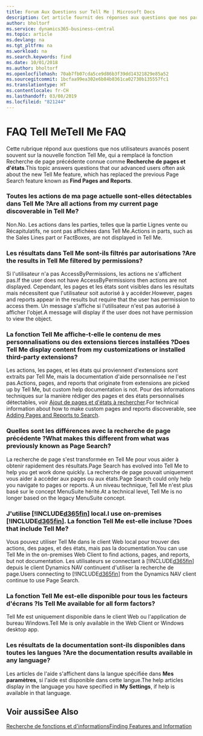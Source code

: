 ```yaml
---
title: Forum Aux Questions sur Tell Me | Microsoft Docs
description: Cet article fournit des réponses aux questions que nos partenaires et clients posent souvent sur Tell Me.
author: bholtorf
ms.service: dynamics365-business-central
ms.topic: article
ms.devlang: na
ms.tgt_pltfrm: na
ms.workload: na
ms.search.keywords: find
ms.date: 10/01/2018
ms.author: bholtorf
ms.openlocfilehash: 70ab7fb07cda5ce9d86b3f39dd14321829e85a52
ms.sourcegitcommit: 1bcfaa99ea302e6b84b8361ca02730b135557fc1
ms.translationtype: HT
ms.contentlocale: fr-CH
ms.lasthandoff: 03/08/2019
ms.locfileid: "821244"
---
```

# <a name="tell-me-faq"></a><span data-ttu-id="330cb-103">FAQ Tell Me</span><span class="sxs-lookup"><span data-stu-id="330cb-103">Tell Me FAQ</span></span>
<span data-ttu-id="330cb-104">Cette rubrique répond aux questions que nos utilisateurs avancés posent souvent sur la nouvelle fonction Tell Me, qui a remplacé la fonction Recherche de page précédente connue comme **Recherche de pages et d'états**.</span><span class="sxs-lookup"><span data-stu-id="330cb-104">This topic answers questions that our advanced users often ask about the new Tell Me feature, which has replaced the previous Page Search feature known as **Find Pages and Reports**.</span></span>

### <a name="are-all-actions-from-my-current-page-discoverable-in-tell-me"></a><span data-ttu-id="330cb-105">Toutes les actions de ma page actuelle sont-elles détectables dans Tell Me ?</span><span class="sxs-lookup"><span data-stu-id="330cb-105">Are all actions from my current page discoverable in Tell Me?</span></span>
<span data-ttu-id="330cb-106">Non.</span><span class="sxs-lookup"><span data-stu-id="330cb-106">No.</span></span> <span data-ttu-id="330cb-107">Les actions dans les parties, telles que la partie Lignes vente ou Récapitulatifs, ne sont pas affichées dans Tell Me.</span><span class="sxs-lookup"><span data-stu-id="330cb-107">Actions in parts, such as the Sales Lines part or FactBoxes, are not displayed in Tell Me.</span></span>

### <a name="are-the-results-in-tell-me-filtered-by-permissions"></a><span data-ttu-id="330cb-108">Les résultats dans Tell Me sont-ils filtrés par autorisations ?</span><span class="sxs-lookup"><span data-stu-id="330cb-108">Are the results in Tell Me filtered by permissions?</span></span>
<span data-ttu-id="330cb-109">Si l'utilisateur n'a pas AccessByPermissions, les actions ne s'affichent pas.</span><span class="sxs-lookup"><span data-stu-id="330cb-109">If the user does not have AccessByPermissions then actions are not displayed.</span></span> <span data-ttu-id="330cb-110">Cependant, les pages et les états sont visibles dans les résultats mais nécessitent que l'utilisateur soit autorisé à y accéder.</span><span class="sxs-lookup"><span data-stu-id="330cb-110">However, pages and reports appear in the results but require that the user has permission to access them.</span></span> <span data-ttu-id="330cb-111">Un message s'affiche si l'utilisateur n'est pas autorisé à afficher l'objet.</span><span class="sxs-lookup"><span data-stu-id="330cb-111">A message will display if the user does not have permission to view the object.</span></span>

### <a name="does-tell-me-display-content-from-my-customizations-or-installed-third-party-extensions"></a><span data-ttu-id="330cb-112">La fonction Tell Me affiche-t-elle le contenu de mes personnalisations ou des extensions tierces installées ?</span><span class="sxs-lookup"><span data-stu-id="330cb-112">Does Tell Me display content from my customizations or installed third-party extensions?</span></span>
<span data-ttu-id="330cb-113">Les actions, les pages, et les états qui proviennent d'extensions sont extraits par Tell Me, mais la documentation d'aide personnalisée ne l'est pas.</span><span class="sxs-lookup"><span data-stu-id="330cb-113">Actions, pages, and reports that originate from extensions are picked up by Tell Me, but custom help documentation is not.</span></span> <span data-ttu-id="330cb-114">Pour des informations techniques sur la manière rédiger des pages et des états personnalisés détectables, voir [Ajout de pages et d'états à rechercher](/dynamics365/business-central/dev-itpro/developer/devenv-al-menusuite-functionality).</span><span class="sxs-lookup"><span data-stu-id="330cb-114">For technical information about how to make custom pages and reports discoverable, see [Adding Pages and Reports to Search](/dynamics365/business-central/dev-itpro/developer/devenv-al-menusuite-functionality).</span></span>

### <a name="what-makes-this-different-from-what-was-previously-known-as-page-search"></a><span data-ttu-id="330cb-115">Quelles sont les différences avec la recherche de page précédente ?</span><span class="sxs-lookup"><span data-stu-id="330cb-115">What makes this different from what was previously known as Page Search?</span></span>
<span data-ttu-id="330cb-116">La recherche de page s'est transformée en Tell Me pour vous aider à obtenir rapidement des résultats.</span><span class="sxs-lookup"><span data-stu-id="330cb-116">Page Search has evolved into Tell Me to help you get work done quickly.</span></span> <span data-ttu-id="330cb-117">La recherche de page pouvait uniquement vous aider à accéder aux pages ou aux états.</span><span class="sxs-lookup"><span data-stu-id="330cb-117">Page Search could only help you navigate to pages or reports.</span></span> <span data-ttu-id="330cb-118">À un niveau technique, Tell Me n'est plus basé sur le concept MenuSuite hérité.</span><span class="sxs-lookup"><span data-stu-id="330cb-118">At a technical level, Tell Me is no longer based on the legacy MenuSuite concept.</span></span>

### <a name="i-use-on-premises-included365finincludesd365finmdmd-does-that-include-tell-me"></a><span data-ttu-id="330cb-119">J'utilise [!INCLUDE[d365fin](includes/d365fin_md.md)] local.</span><span class="sxs-lookup"><span data-stu-id="330cb-119">I use on-premises [!INCLUDE[d365fin](includes/d365fin_md.md)].</span></span> <span data-ttu-id="330cb-120">La fonction Tell Me est-elle incluse ?</span><span class="sxs-lookup"><span data-stu-id="330cb-120">Does that include Tell Me?</span></span>
<span data-ttu-id="330cb-121">Vous pouvez utiliser Tell Me dans le client Web local pour trouver des actions, des pages, et des états, mais pas la documentation.</span><span class="sxs-lookup"><span data-stu-id="330cb-121">You can use Tell Me in the on-premises Web Client to find actions, pages, and reports, but not documentation.</span></span> <span data-ttu-id="330cb-122">Les utilisateurs se connectant à [!INCLUDE[d365fin](includes/d365fin_md.md)] depuis le client Dynamics NAV continuent d'utiliser la recherche de page.</span><span class="sxs-lookup"><span data-stu-id="330cb-122">Users connecting to [!INCLUDE[d365fin](includes/d365fin_md.md)] from the Dynamics NAV client continue to use Page Search.</span></span>

### <a name="is-tell-me-available-for-all-form-factors"></a><span data-ttu-id="330cb-123">La fonction Tell Me est-elle disponible pour tous les facteurs d'écrans ?</span><span class="sxs-lookup"><span data-stu-id="330cb-123">Is Tell Me available for all form factors?</span></span>
<span data-ttu-id="330cb-124">Tell Me est uniquement disponible dans le client Web ou l'application de bureau Windows.</span><span class="sxs-lookup"><span data-stu-id="330cb-124">Tell Me is only available in the Web Client or Windows desktop app.</span></span>

### <a name="are-the-documentation-results-available-in-any-language"></a><span data-ttu-id="330cb-125">Les résultats de la documentation sont-ils disponibles dans toutes les langues ?</span><span class="sxs-lookup"><span data-stu-id="330cb-125">Are the documentation results available in any language?</span></span>
<span data-ttu-id="330cb-126">Les articles de l'aide s'affichent dans la langue spécifiée dans **Mes paramètres**, si l'aide est disponible dans cette langue.</span><span class="sxs-lookup"><span data-stu-id="330cb-126">The help articles display in the language you have specified in **My Settings**, if help is available in that language.</span></span>

## <a name="see-also"></a><span data-ttu-id="330cb-127">Voir aussi</span><span class="sxs-lookup"><span data-stu-id="330cb-127">See Also</span></span>  
[<span data-ttu-id="330cb-128">Recherche de fonctions et d'informations</span><span class="sxs-lookup"><span data-stu-id="330cb-128">Finding Features and Information</span></span>](ui-search.md)
